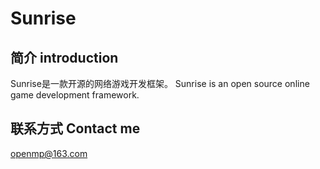 # Sunrise
## 简介 introduction
Sunrise是一款开源的网络游戏开发框架。
Sunrise is an open source online game development framework.
## 联系方式 Contact me
openmp@163.com
